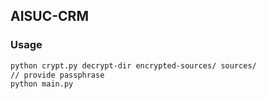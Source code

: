 ## AISUC-CRM

### Usage
```bash
python crypt.py decrypt-dir encrypted-sources/ sources/
// provide passphrase
python main.py
```
